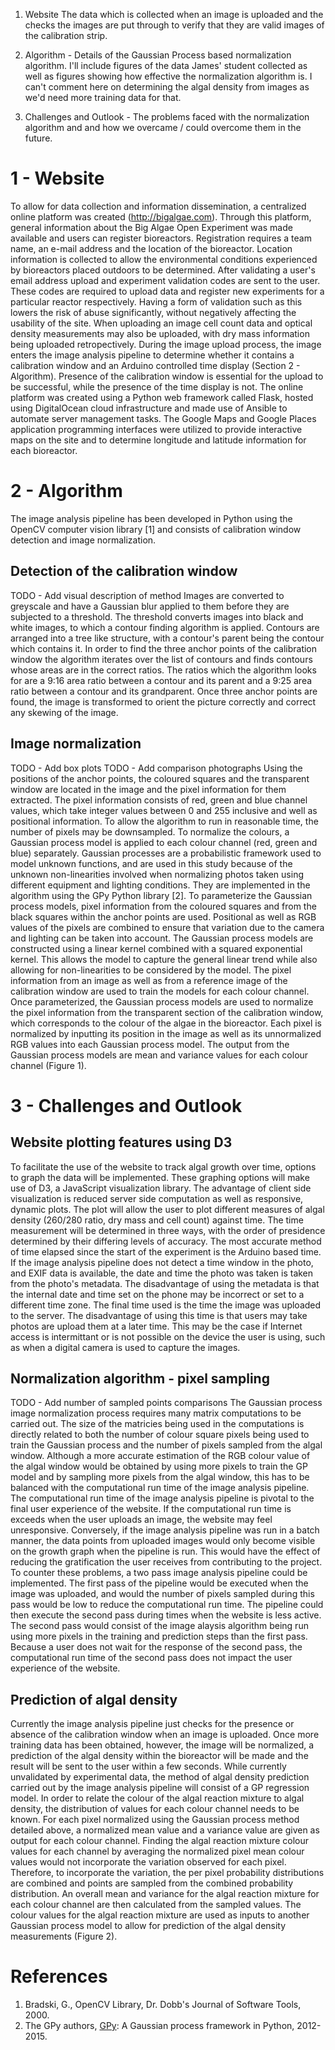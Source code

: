 1) Website
The data which is collected when an image is uploaded and the checks the images are put through to verify that they are valid images of the calibration strip.

2) Algorithm - Details of the Gaussian Process based normalization algorithm. I'll include figures of the data James' student collected as well as figures showing how effective the normalization algorithm is. I can't comment here on determining the algal density from images as we'd need more training data for that.

3) Challenges and Outlook - The problems faced with the normalization algorithm and and how we overcame / could overcome them in the future.

1 - Website
===========

To allow for data collection and information dissemination, a centralized online platform was created (http://bigalgae.com).
Through this platform, general information about the Big Algae Open Experiment was made available and users can register bioreactors.
Registration requires a team name, an e-mail address and the location of the bioreactor.
Location information is collected to allow the environmental conditions experienced by bioreactors placed outdoors to be determined.
After validating a user's email address upload and experiment validation codes are sent to the user.
These codes are required to upload data and register new experiments for a particular reactor respectively.
Having a form of validation such as this lowers the risk of abuse significantly, without negatively affecting the usability of the site.
When uploading an image cell count data and optical density measurements may also be uploaded, with dry mass information being uploaded retropectively.
During the image upload process, the image enters the image analysis pipeline to determine whether it contains a calibration window and an Arduino controlled time display (Section 2 - Algorithm).
Presence of the calibration window is essential for the upload to be successful, while the presence of the time display is not.
The online platform was created using a Python web framework called Flask, hosted using DigitalOcean cloud infrastructure and made use of Ansible to automate server management tasks.
The Google Maps and Google Places application programming interfaces were utilized to provide interactive maps on the site and to determine longitude and latitude information for each bioreactor.


2 - Algorithm
=============

The image analysis pipeline has been developed in Python using the OpenCV computer vision library [1] and consists of calibration window detection and image normalization.

Detection of the calibration window
-----------------------------------

TODO - Add visual description of method
Images are converted to greyscale and have a Gaussian blur applied to them before they are subjected to a threshold.
The threshold converts images into black and white images, to which a contour finding algorithm is applied.
Contours are arranged into a tree like structure, with a contour's parent being the contour which contains it.
In order to find the three anchor points of the calibration window the algorithm iterates over the list of contours and finds contours whose areas are in the correct ratios.
The ratios which the algorithm looks for are a 9:16 area ratio between a contour and its parent and a 9:25 area ratio between a contour and its grandparent.
Once three anchor points are found, the image is transformed to orient the picture correctly and correct any skewing of the image.

Image normalization
-------------------

TODO - Add box plots
TODO - Add comparison photographs
Using the positions of the anchor points, the coloured squares and the transparent window are located in the image and the pixel information for them extracted.
The pixel information consists of red, green and blue channel values, which take integer values between 0 and 255 inclusive and well as positional information.
To allow the algorithm to run in reasonable time, the number of pixels may be downsampled.
To normalize the colours, a Gaussian process model is applied to each colour channel (red, green and blue) separately.
Gaussian processes are a probabilistic framework used to model unknown functions, and are used in this study because of the unknown non-linearities involved when normalizing photos taken using different equipment and lighting conditions.
They are implemented in the algorithm using the GPy Python library [2].
To parameterize the Gaussian process models, pixel information from the coloured squares and from the black squares within the anchor points are used.
Positional as well as RGB values of the pixels are combined to ensure that variation due to the camera and lighting can be taken into account.
The Gaussian process models are constructed using a linear kernel combined with a squared exponential kernel.
This allows the model to capture the general linear trend while also allowing for non-linearities to be considered by the model.
The pixel information from an image as well as from a reference image of the calibration window are used to train the models for each colour channel.
Once parameterized, the Gaussian process models are used to normalize the pixel information from the transparent section of the calibration window, which corresponds to the colour of the algae in the bioreactor.
Each pixel is normalized by inputting its position in the image as well as its unnormalized RGB values into each Gaussian process model.
The output from the Gaussian process models are mean and variance values for each colour channel (Figure 1).


3 - Challenges and Outlook
==========================

Website plotting features using D3
----------------------------------

To facilitate the use of the website to track algal growth over time, options to graph the data will be implemented.
These graphing options will make use of D3, a JavaScript visualization library.
The advantage of client side visualization is reduced server side computation as well as responsive, dynamic plots.
The plot will allow the user to plot different measures of algal density (260/280 ratio, dry mass and cell count) against time.
The time measurement will be determined in three ways, with the order of presidence determined by their differing levels of accuracy.
The most accurate method of time elapsed since the start of the experiment is the Arduino based time.
If the image analysis pipeline does not detect a time window in the photo, and EXIF data is available, the date and time the photo was taken is taken from the photo's metadata.
The disadvantage of using the metadata is that the internal date and time set on the phone may be incorrect or set to a different time zone.
The final time used is the time the image was uploaded to the server.
The disadvantage of using this time is that users may take photos are upload them at a later time.
This may be the case if Internet access is intermittant or is not possible on the device the user is using, such as when a digital camera is used to capture the images.

Normalization algorithm - pixel sampling
----------------------------------------

TODO - Add number of sampled points comparisons
The Gaussian process image normalization process requires many matrix computations to be carried out.
The size of the matricies being used in the computations is directly related to both the number of colour square pixels being used to train the Gaussian process and the number of pixels sampled from the algal window.
Although a more accurate estimation of the RGB colour value of the algal window would be obtained by using more pixels to train the GP model and by sampling more pixels from the algal window, this has to be balanced with the computational run time of the image analysis pipeline.
The computational run time of the image analysis pipeline is pivotal to the final user experience of the website.
If the computational run time is exceeds when the user uploads an image, the website may feel unresponsive.
Conversely, if the image analysis pipeline was run in a batch manner, the data points from uploaded images would only become visible on the growth graph when the pipeline is run.
This would have the effect of reducing the gratification the user receives from contributing to the project.
To counter these problems, a two pass image analysis pipeline could be implemented.
The first pass of the pipeline would be executed when the image was uploaded, and would the number of pixels sampled during this pass would be low to reduce the computational run time.
The pipeline could then execute the second pass during times when the website is less active.
The second pass would consist of the image alaysis algorithm being run using more pixels in the training and prediction steps than the first pass.
Because a user does not wait for the response of the second pass, the computational run time of the second pass does not impact the user experience of the website.

Prediction of algal density
---------------------------

Currently the image analysis pipeline just checks for the presence or absence of the calibration window when an image is uploaded.
Once more training data has been obtained, however, the image will be normalized, a prediction of the algal density within the bioreactor will be made and the result will be sent to the user within a few seconds.
While currently unvalidated by experimental data, the method of algal density prediction carried out by the image analysis pipeline will consist of a GP regression model.
In order to relate the colour of the algal reaction mixture to algal density, the distribution of values for each colour channel needs to be known.
For each pixel normalized using the Gaussian process method detailed above, a normalized mean value and a variance value are given as output for each colour channel.
Finding the algal reaction mixture colour values for each channel by averaging the normalized pixel mean colour values would not incorporate the variation observed for each pixel.
Therefore, to incorporate the variation, the per pixel probability distributions are combined and points are sampled from the combined probability distribution.
An overall mean and variance for the algal reaction mixture for each colour channel are then calculated from the sampled values.
The colour values for the algal reaction mixture are used as inputs to another Gaussian process model to allow for prediction of the algal density measurements (Figure 2).


References
==========
1. Bradski, G., OpenCV Library, Dr. Dobb's Journal of Software Tools, 2000.
2. The GPy authors, [GPy](http://github.com/SheffieldML/GPy): A Gaussian process framework in Python, 2012-2015.
